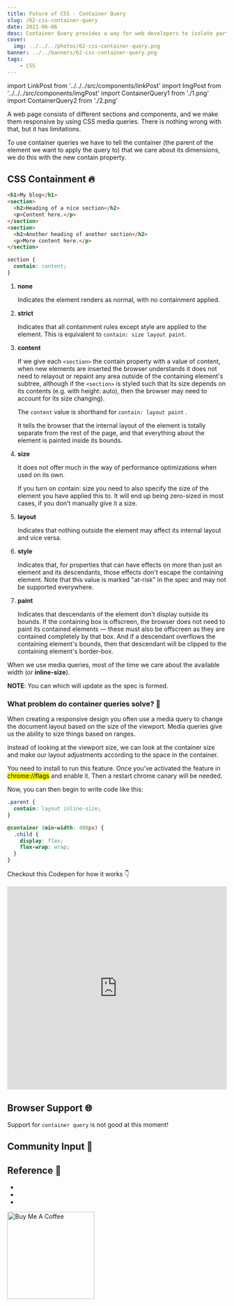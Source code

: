 ```yaml
---
title: Future of CSS - Container Query
slug: /62-css-container-query
date: 2021-06-06
desc: Container Query provides a way for web developers to isolate parts of the DOM and declare to the browser these are independent from the rest of the document.
cover:
  img: ../../../photos/62-css-container-query.png
banner: ../../banners/62-css-container-query.png
tags:
    - CSS
---
```


import LinkPost from '../../../src/components/linkPost'
import ImgPost from '../../../src/components/imgPost'
import ContainerQuery1 from './1.png'
import ContainerQuery2 from './2.png'

<p><span class='first-letter'>A</span> web page consists of different sections and components, and we make them responsive by using CSS media queries. There is nothing wrong with that, but it has limitations.</p>

To use container queries we have to tell the container (the parent of the element we want to apply the query to) that we care about its dimensions, we do this with the new contain property.

## CSS Containment 🔥

```html
<h1>My blog</h1>
<section>
  <h2>Heading of a nice section</h2>
  <p>Content here.</p>
</section>
<section>
  <h2>Another heading of another section</h2>
  <p>More content here.</p>
</section>
```

```css
section {
  contain: content;
}
```

1. **none**

    Indicates the element renders as normal, with no containment applied.

2. **strict**

    Indicates that all containment rules except style are applied to the element. This is equivalent to `contain: size layout paint`.

3. **content**

    If we give each `<section>` the contain property with a value of content, when new elements are inserted the browser understands it does not need to relayout or repaint any area outside of the containing element's subtree, although if the `<section>` is styled such that its size depends on its contents (e.g. with height: auto), then the browser may need to account for its size changing).

    The `content` value is shorthand for `contain: layout paint` .

    It tells the browser that the internal layout of the element is totally separate from the rest of the page, and that everything about the element is painted inside its bounds.

4. **size**

    It does not offer much in the way of performance optimizations when used on its own.

    If you turn on contain: size you need to also specify the size of the element you have applied this to. It will end up being zero-sized in most cases, if you don't manually give it a size.

5. **layout**

    Indicates that nothing outside the element may affect its internal layout and vice versa.

6. **style**

    Indicates that, for properties that can have effects on more than just an element and its descendants, those effects don't escape the containing element. Note that this value is marked "at-risk" in the spec and may not be supported everywhere.

7. **paint**

    Indicates that descendants of the element don't display outside its bounds. If the containing box is offscreen, the browser does not need to paint its contained elements — these must also be offscreen as they are contained completely by that box. And if a descendant overflows the containing element's bounds, then that descendant will be clipped to the containing element's border-box.

When we use media queries, most of the time we care about the available width (or **inline-size**).

**NOTE**: You can <LinkPost href="https://drafts.csswg.org/css-contain-3/" name="review the draft document" /> which will update as the spec is formed.

### What problem do container queries solve? 🤔

When creating a responsive design you often use a media query to change the document layout based on the size of the viewport. Media queries give us the ability to size things based on ranges.

Instead of looking at the viewport size, we can look at the container size and make our layout adjustments according to the space in the container.

You need to install <LinkPost href="https://www.google.com/intl/en/chrome/canary/" name="Google Chrome Canary" /> to run this feature. Once you’ve activated the feature in <mark>chrome://flags</mark> and enable it. Then a restart chrome canary will be needed.

<ImgPost src={ContainerQuery1} alt="CSS Google chrome canary" />

Now, you can then begin to write code like this:

```css
.parent {
  contain: layout inline-size;
}

@container (min-width: 400px) {
  .child {
    display: flex;
    flex-wrap: wrap;
  }
}
```

Checkout this Codepen for how it works 👇

<iframe height="465" style="width: 100%;" scrolling="no" title="CSS Container Query" src="https://codepen.io/suprabhasupi/embed/QWpQrqP?height=265&theme-id=dark&default-tab=html,result" frameborder="no" loading="lazy" allowtransparency="true" allowfullscreen="true">
  See the Pen <a href='https://codepen.io/suprabhasupi/pen/QWpQrqP'>CSS Container Query</a> by suprabha
  (<a href='https://codepen.io/suprabhasupi'>@suprabhasupi</a>) on <a href='https://codepen.io'>CodePen</a>.
</iframe>

## Browser Support 🌐
Support for `container query` is not good at this moment!

<ImgPost src={ContainerQuery2} alt="CSS container query browser support" />

## Community Input 👭

<LinkPost href="https://ishadeed.com/article/say-hello-to-css-container-queries/" name="Container Query By Ahmad Shadeed" />

## Reference 🧐

- <LinkPost href="https://developer.mozilla.org/en-US/docs/Web/CSS/CSS_Containment" name="CSS Containment" />
- <LinkPost href="https://developer.mozilla.org/en-US/docs/Web/CSS/CSS_Container_Queries" name="CSS Container Query" />
- <LinkPost href="https://caniuse.com/css-container-queries" name="Can I Use CSS Container Queries" />


<a href="https://www.buymeacoffee.com/suprabhasupi" target="_blank"><img src="https://cdn.buymeacoffee.com/buttons/v2/default-yellow.png" alt="Buy Me A Coffee" style="width: 200px;" /></a>